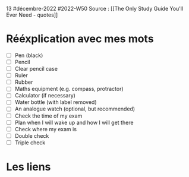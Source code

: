 13 #décembre-2022 #2022-W50
Source : [[The Only Study Guide You'll Ever Need - quotes]]
# Rééxplication avec mes mots
- [ ] Pen (black)
- [ ] Pencil
- [ ] Clear pencil case
- [ ] Ruler
- [ ] Rubber
- [ ] Maths equipment (e.g. compass, protractor)
- [ ] Calculator (if necessary)
- [ ] Water bottle (with label removed)
- [ ] An analogue watch (optional, but recommended)
- [ ] Check the time of my exam
- [ ] Plan when I will wake up and how I will get there
- [ ] Check where my exam is
- [ ] Double check
- [ ] Triple check
# Les liens
